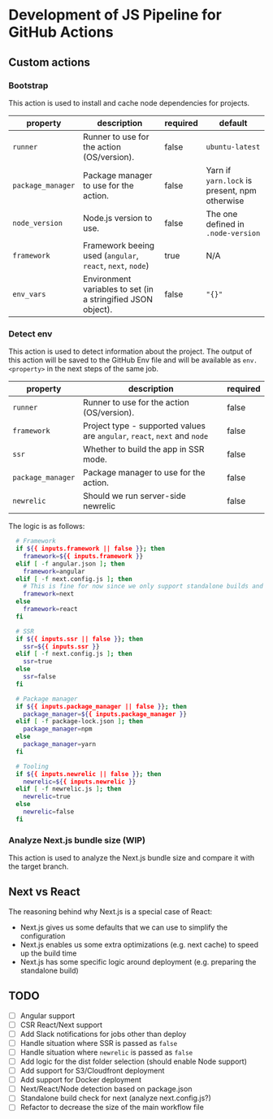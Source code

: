 # Development of JS Pipeline for GitHub Actions

## Custom actions

### Bootstrap

This action is used to install and cache node dependencies for projects.

| property | description | required | default |
| --- | --- | --- | --- |
| `runner` | Runner to use for the action (OS/version). | false | `ubuntu-latest` |
| `package_manager` | Package manager to use for the action. | false | Yarn if `yarn.lock` is present, npm otherwise |
| `node_version` | Node.js version to use. | false | The one defined in `.node-version` |
| `framework` | Framework beeing used (`angular`, `react`, `next`, `node`) | true | N/A |
| `env_vars` | Environment variables to set (in a stringified JSON object). | false | `"{}"` |

### Detect env

This action is used to detect information about the project. The output of this action will be saved to the GitHub Env file and will be available as `env.<property>` in the next steps of the same job.

| property | description | required |
| --- | --- | --- |
| `runner` | Runner to use for the action (OS/version). | false |
| `framework` | Project type - supported values are `angular`, `react`, `next` and `node` | false |
| `ssr` | Whether to build the app in SSR mode. | false |
| `package_manager` | Package manager to use for the action. | false |
| `newrelic` | Should we run server-side newrelic | false |

The logic is as follows:

```bash
  # Framework
  if ${{ inputs.framework || false }}; then
    framework=${{ inputs.framework }}
  elif [ -f angular.json ]; then
    framework=angular
  elif [ -f next.config.js ]; then
    # This is fine for now since we only support standalone builds and this needs to be set in the next config
    framework=next
  else
    framework=react
  fi

  # SSR
  if ${{ inputs.ssr || false }}; then
    ssr=${{ inputs.ssr }}
  elif [ -f next.config.js ]; then
    ssr=true
  else
    ssr=false
  fi

  # Package manager
  if ${{ inputs.package_manager || false }}; then
    package_manager=${{ inputs.package_manager }}
  elif [ -f package-lock.json ]; then
    package_manager=npm
  else
    package_manager=yarn
  fi

  # Tooling
  if ${{ inputs.newrelic || false }}; then
    newrelic=${{ inputs.newrelic }}
  elif [ -f newrelic.js ]; then
    newrelic=true
  else
    newrelic=false
  fi
```

### Analyze Next.js bundle size (WIP)

This action is used to analyze the Next.js bundle size and compare it with the target branch.

## Next vs React

The reasoning behind why Next.js is a special case of React:

* Next.js gives us some defaults that we can use to simplify the configuration
* Next.js enables us some extra optimizations (e.g. next cache) to speed up the build time
* Next.js has some specific logic around deployment (e.g. preparing the standalone build)

## TODO

* [ ] Angular support
* [ ] CSR React/Next support
* [ ] Add Slack notifications for jobs other than deploy
* [ ] Handle situation where SSR is passed as `false`
* [ ] Handle situation where `newrelic` is passed as `false`
* [ ] Add logic for the dist folder selection (should enable Node support)
* [ ] Add support for S3/Cloudfront deployment
* [ ] Add support for Docker deployment
* [ ] Next/React/Node detection based on package.json
* [ ] Standalone build check for next (analyze next.config.js?)
* [ ] Refactor to decrease the size of the main workflow file
